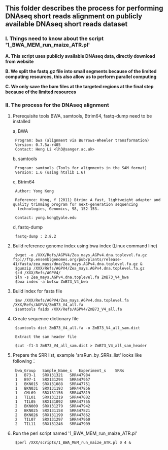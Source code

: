 ## This folder describes the process for performing DNAseq short reads alignment on publicly available DNAseq short reads dataset

### I. Things need to know about the script '1\_BWA\_MEM\_run\_maize\_ATR.pl'

**A. This script uses publicly available DNAseq data, directly download from website**

**B. We split the fastq.gz file into small segments because of the limited computing resources, this also allow us to perform parallel computing**

**C. We only save the bam files at the targeted regions at the final step because of the limited resources**

### II. The process for the DNAseq alignment

1. Prerequisite tools BWA, samtools, Btrim64, fastq-dump need to be installed 

	a, 	BWA

		Program: bwa (alignment via Burrows-Wheeler transformation)
		Version: 0.7.5a-r405
		Contact: Heng Li <lh3@sanger.ac.uk>

	b, 	samtools
		
		Program: samtools (Tools for alignments in the SAM format)
		Version: 1.6 (using htslib 1.6)

	c, 	Btrim64

		Author: Yong Kong

		Reference: Kong, Y (2011) Btrim: A fast, lightweight adapter and quality trimming program for next-generation sequencing
		 technologies, Genomics, 98, 152-153.

		Contact: yong.kong@yale.edu

	d,  fastq-dump

		fastq-dump : 2.8.2


2. Build reference genome index using bwa index (Linux command line)

		$wget -o /XXX/Refs/AGPV4/Zea_mays.AGPv4.dna.toplevel.fa.gz   ftp://ftp.ensemblgenomes.org/pub/plants/release-41/fasta/zea_mays/dna/Zea_mays.AGPv4.dna.toplevel.fa.gz &
		$gunzip /XXX/Refs/AGPV4/Zea_mays.AGPv4.dna.toplevel.fa.gz
		$cd /XXX/Refs/AGPV4/
		$ln -s Zea_mays.AGPv4.dna.toplevel.fa ZmB73_V4_bwa
		$bwa index -a bwtsw ZmB73_V4_bwa

3. Build index for fasta file

		$mv /XXX/Refs/AGPV4/Zea_mays.AGPv4.dna.toplevel.fa /XXX/Refs/AGPV4/ZmB73_V4_all.fa
		$samtools faidx /XXX/Refs/AGPV4/ZmB73_V4_all.fa

4. Create sequence dictionary file

		$samtools dict ZmB73_V4_all.fa -o ZmB73_V4_all_sam.dict

		Extract the sam header file

		$cut -f1-3 ZmB73_V4_all_sam.dict > ZmB73_V4_all_sam_header

5. Prepare the SRR list, example 'sraRun\_by\_SRRs\_list' looks like following：

		bwa_Group	Sample_Name_s	Experiment_s	SRRs
		1	B73-1	SRX131321	SRR447984
		1	B97-1	SRX131294	SRR447957
		1	BKN015	SRX131088	SRR447751
		1	BKN031	SRX131193	SRR447856
		1	CML69	SRX131156	SRR447819
		1	TIL01	SRX131219	SRR447882
		1	TIL05	SRX131092	SRR447755
		2	BKN009	SRX131279	SRR447942
		2	BKN025	SRX131158	SRR447821
		2	BKN026	SRX131199	SRR447862
		2	TIL07	SRX131297	SRR447960
		2	TIL11	SRX131246	SRR447909

6. Run the perl script named '1\_BWA\_MEM\_run\_maize\_ATR.pl' 

		$perl /XXX/scripts/1_BWA_MEM_run_maize_ATR.pl 0 4 &